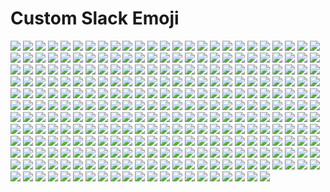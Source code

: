 # Custom Slack Emoji

<img src="img/.."/> <img src="img/.DS_Store"/> <img src="img/100-grand.png"/> <img src="img/2-cents.jpg"/> <img src="img/404.png"/> <img src="img/99.png"/> <img src="img/a+.png"/> <img src="img/actually.png"/> <img src="img/agree.png"/> <img src="img/aim.png"/> <img src="img/air-quotes-close.png"/> <img src="img/air-quotes-open.png"/> <img src="img/airhorn.png"/> <img src="img/alexa.png"/> <img src="img/all-the-feels.gif"/> <img src="img/all-thumbs-up.gif"/> <img src="img/alot.png"/> <img src="img/amazon.png"/> <img src="img/angry-bird.png"/> <img src="img/angry-pikachu.png"/> <img src="img/angry-taco.png"/> <img src="img/aol.png"/> <img src="img/apple-pie.png"/> <img src="img/approved.png"/> <img src="img/arthur-dance.gif"/> <img src="img/avocado-toast.png"/> <img src="img/bacon-dance.gif"/> <img src="img/bad-joke-eel.png"/> <img src="img/bait.png"/> <img src="img/bam.png"/> <img src="img/bandaid.png"/> <img src="img/bang.png"/> <img src="img/bart.png"/> <img src="img/bat-phone.png"/> <img src="img/bazinga.png"/> <img src="img/bb8-thumbs-up.png"/> <img src="img/bbc-kid.gif"/> <img src="img/bleach.png"/> <img src="img/blue-shell.png"/> <img src="img/boom.png"/> <img src="img/borg.png"/> <img src="img/brb.gif"/> <img src="img/bruce.png"/> <img src="img/buddy-christ.png"/> <img src="img/burning-money.gif"/> <img src="img/butter.png"/> <img src="img/buzz-lightyear-2.png"/> <img src="img/buzz-lightyear.png"/> <img src="img/bye_boo.gif"/> <img src="img/caffeine.png"/> <img src="img/candy-corn.png"/> <img src="img/candy-korn.png"/> <img src="img/cap-shield.png"/> <img src="img/captain-obvious.png"/> <img src="img/carmen-sandiego.png"/> <img src="img/catjam.gif"/> <img src="img/ceiling-parrot.gif"/> <img src="img/charlie-brown-tree.png"/> <img src="img/check-engine.png"/> <img src="img/cheers.gif"/> <img src="img/cheese-dance.gif"/> <img src="img/chef-kiss.jpg"/> <img src="img/chef.jpg"/> <img src="img/christmas_parrot.gif"/> <img src="img/chrome-dino.png"/> <img src="img/chrome.png"/> <img src="img/cigar.png"/> <img src="img/clippy-2.png"/> <img src="img/clippy-3d.gif"/> <img src="img/code.png"/> <img src="img/coffee_parrot.gif"/> <img src="img/conga-parrot.gif"/> <img src="img/cookie-monster.png"/> <img src="img/cool-doge.gif"/> <img src="img/coolio.png"/> <img src="img/copy-that.png"/> <img src="img/coronavirus.png"/> <img src="img/cowboy-hat-tip.gif"/> <img src="img/coyote.png"/> <img src="img/creeper.png"/> <img src="img/crewmate.png"/> <img src="img/crickets.png"/> <img src="img/cyberman.png"/> <img src="img/cyclops.png"/> <img src="img/dancing-toad.gif"/> <img src="img/data.png"/> <img src="img/dealwithitparrot.gif"/> <img src="img/debbie-downer.png"/> <img src="img/delete.png"/> <img src="img/delorean.png"/> <img src="img/disappoint.png"/> <img src="img/disco-dancer.gif"/> <img src="img/disinfectant.png"/> <img src="img/doge2.png"/> <img src="img/doge3d.gif"/> <img src="img/doh.png"/> <img src="img/done.png"/> <img src="img/double-thumbs-up.png"/> <img src="img/dove-dark-chocolate.png"/> <img src="img/easy.png"/> <img src="img/edge.png"/> <img src="img/ektron.png"/> <img src="img/elbow-bump.png"/> <img src="img/ender-dragon.png"/> <img src="img/excellent.png"/> <img src="img/eye-of-sauron.png"/> <img src="img/eyeroll.png"/> <img src="img/fb-wow.gif"/> <img src="img/ferret.png"/> <img src="img/fetal-position.gif"/> <img src="img/fidget_spinner.gif"/> <img src="img/fiesta-parrot.gif"/> <img src="img/fire-extinguisher.png"/> <img src="img/fireball.gif"/> <img src="img/firefox.png"/> <img src="img/first-aid.png"/> <img src="img/fist-bump.gif"/> <img src="img/flux-capacitor.png"/> <img src="img/flying-money.gif"/> <img src="img/flying-toaster.gif"/> <img src="img/flywheel.png"/> <img src="img/friday.png"/> <img src="img/furby.png"/> <img src="img/girded-loins.png"/> <img src="img/gitlab.png"/> <img src="img/glue.png"/> <img src="img/gnome.png"/> <img src="img/gold.jpg"/> <img src="img/good-point.png"/> <img src="img/google-wave.png"/> <img src="img/great-scott.png"/> <img src="img/green-light.png"/> <img src="img/grumpycat.png"/> <img src="img/hair-on-fire.png"/> <img src="img/hammer-in-hand.png"/> <img src="img/happy-kermit.png"/> <img src="img/happy-obama.png"/> <img src="img/happy-robot.png"/> <img src="img/hellmo.gif"/> <img src="img/hodor.png"/> <img src="img/homestar.png"/> <img src="img/honey-where-are-my-pants.png"/> <img src="img/hot-potato.png"/> <img src="img/hot-sauce.png"/> <img src="img/hover-kitty.png"/> <img src="img/hug.gif"/> <img src="img/ian-malcom.png"/> <img src="img/ie-lol.png"/> <img src="img/in-n-out.png"/> <img src="img/in-the-computer.png"/> <img src="img/incognito.png"/> <img src="img/incredible.png"/> <img src="img/infinity-gauntlet.png"/> <img src="img/insulin.png"/> <img src="img/iron-giant.png"/> <img src="img/its-a-trap.png"/> <img src="img/its-alive.png"/> <img src="img/jack.png"/> <img src="img/jenkins.png"/> <img src="img/jk.png"/> <img src="img/k-cup.png"/> <img src="img/k.png"/> <img src="img/ketchup.png"/> <img src="img/keyboard-shark.gif"/> <img src="img/kitten.png"/> <img src="img/kondo.png"/> <img src="img/koolaid.png"/> <img src="img/land-shark.png"/> <img src="img/left-shark.png"/> <img src="img/lego-batman.png"/> <img src="img/ludicrous-speed.gif"/> <img src="img/mandalorian.png"/> <img src="img/margarita.png"/> <img src="img/mario_luigi_dance.gif"/> <img src="img/marzipan.png"/> <img src="img/masked-parrot.gif"/> <img src="img/meow-party.gif"/> <img src="img/mic-drop.png"/> <img src="img/mickey.png"/> <img src="img/moonwalking_parrot.gif"/> <img src="img/mustard.png"/> <img src="img/nancy.png"/> <img src="img/neo.png"/> <img src="img/nerf.png"/> <img src="img/netscape.png"/> <img src="img/nice.png"/> <img src="img/no-cigar.png"/> <img src="img/oh-no.jpg"/> <img src="img/ok-2.gif"/> <img src="img/opera.png"/> <img src="img/orly.png"/> <img src="img/pac-man.gif"/> <img src="img/party-beaver.png"/> <img src="img/pc.png"/> <img src="img/penalty-flag.png"/> <img src="img/philosoraptor.png"/> <img src="img/phoenix.png"/> <img src="img/pickle-rick.png"/> <img src="img/poker-face.png"/> <img src="img/pow.png"/> <img src="img/prime.png"/> <img src="img/puzzle-piece.png"/> <img src="img/radical.png"/> <img src="img/radioactive.jpg"/> <img src="img/rainbow-puke.png"/> <img src="img/raven.png"/> <img src="img/red-card.jpg"/> <img src="img/red-light.png"/> <img src="img/refresh.gif"/> <img src="img/refresh.png"/> <img src="img/rick-and-morty.png"/> <img src="img/right-thumb.png"/> <img src="img/rimshot.gif"/> <img src="img/roger-roger.png"/> <img src="img/rollerblades.png"/> <img src="img/romaine.png"/> <img src="img/rosie.png"/> <img src="img/rubber-duck.png"/> <img src="img/sad-obama.png"/> <img src="img/sad-parrot.gif"/> <img src="img/sad-trombone.png"/> <img src="img/sad-website.png"/> <img src="img/safari.png"/> <img src="img/sassy_parrot.gif"/> <img src="img/science-parrot.gif"/> <img src="img/series-of-tubes.png"/> <img src="img/shocked-cat.png"/> <img src="img/shocked.gif"/> <img src="img/siri.png"/> <img src="img/sketch.png"/> <img src="img/slowclap.gif"/> <img src="img/snap.png"/> <img src="img/snugglesworth.png"/> <img src="img/so-it-goes.png"/> <img src="img/sonic-waiting.gif"/> <img src="img/sonic.png"/> <img src="img/soup.png"/> <img src="img/space-shuttle.png"/> <img src="img/spider-sense.gif"/> <img src="img/spinner.gif"/> <img src="img/starman.png"/> <img src="img/stay-home-parrot.gif"/> <img src="img/strange.png"/> <img src="img/strongbad.png"/> <img src="img/strongsad.png"/> <img src="img/stunned-parrot.gif"/> <img src="img/success.png"/> <img src="img/supervillain.png"/> <img src="img/sweater.png"/> <img src="img/t-hanks.png"/> <img src="img/tacocat.png"/> <img src="img/tadont.png"/> <img src="img/tardis.png"/> <img src="img/teamwork.png"/> <img src="img/thanks-obama.png"/> <img src="img/the-cheat.png"/> <img src="img/the-one-ring.png"/> <img src="img/the-queen.png"/> <img src="img/the-thing.png"/> <img src="img/this-is-fine.png"/> <img src="img/tina-belcher.png"/> <img src="img/toph.png"/> <img src="img/totes.png"/> <img src="img/trash.png"/> <img src="img/trello.png"/> <img src="img/trogdor.png"/> <img src="img/true.jpg"/> <img src="img/tube-man.gif"/> <img src="img/turkish-delight.png"/> <img src="img/undo.png"/> <img src="img/uninstall.png"/> <img src="img/unsubscribe.png"/> <img src="img/vaccine.png"/> <img src="img/voltron.png"/> <img src="img/waldo.png"/> <img src="img/wash-your-hands.jpg"/> <img src="img/watching-you.gif"/> <img src="img/whoa.png"/> <img src="img/wile-e-coyote.png"/> <img src="img/witness-protection-parrot.gif"/> <img src="img/woo.png"/> <img src="img/wordpress.png"/> <img src="img/work-pajamas.png"/> <img src="img/worst-ever.png"/> <img src="img/www.png"/> <img src="img/yahtzee.png"/> <img src="img/yellow-card.jpg"/> <img src="img/yellow-light.png"/> <img src="img/yo-yo.png"/> <img src="img/you-rock.png"/> <img src="img/zap-2.png"/> <img src="img/zen.png"/> <img src="img/zoidberg.jpg"/> <img src="img/zombie.gif"/> <img src="img/zoom.png"/> <img src="img/zuck.png"/> 